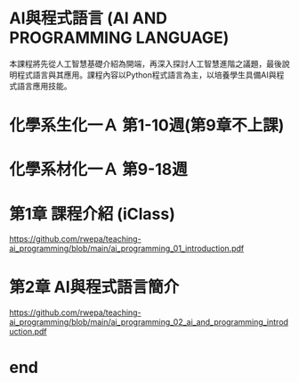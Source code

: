 # AI與程式語言 (AI AND PROGRAMMING LANGUAGE)

本課程將先從人工智慧基礎介紹為開端，再深入探討人工智慧進階之議題，最後說明程式語言與其應用。課程內容以Python程式語言為主，以培養學生具備AI與程式語言應用技能。

# 化學系生化一Ａ 第1-10週(第9章不上課)

# 化學系材化一Ａ 第9-18週

# 第1章 課程介紹 (iClass)
https://github.com/rwepa/teaching-ai_programming/blob/main/ai_programming_01_introduction.pdf

# 第2章 AI與程式語言簡介
https://github.com/rwepa/teaching-ai_programming/blob/main/ai_programming_02_ai_and_programming_introduction.pdf
# end
